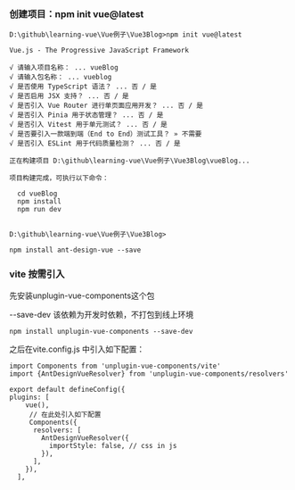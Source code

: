 ### 创建项目：npm init vue@latest

```
D:\github\learning-vue\Vue例子\Vue3Blog>npm init vue@latest

Vue.js - The Progressive JavaScript Framework

√ 请输入项目名称： ... vueBlog
√ 请输入包名称： ... vueblog
√ 是否使用 TypeScript 语法？ ... 否 / 是
√ 是否启用 JSX 支持？ ... 否 / 是
√ 是否引入 Vue Router 进行单页面应用开发？ ... 否 / 是
√ 是否引入 Pinia 用于状态管理？ ... 否 / 是
√ 是否引入 Vitest 用于单元测试？ ... 否 / 是
√ 是否要引入一款端到端（End to End）测试工具？ » 不需要
√ 是否引入 ESLint 用于代码质量检测？ ... 否 / 是

正在构建项目 D:\github\learning-vue\Vue例子\Vue3Blog\vueBlog...

项目构建完成，可执行以下命令：

  cd vueBlog
  npm install
  npm run dev


D:\github\learning-vue\Vue例子\Vue3Blog>
```



```
npm install ant-design-vue --save

```

### vite 按需引入

先安装unplugin-vue-components这个包

--save-dev 该依赖为开发时依赖，不打包到线上环境

```
npm install unplugin-vue-components --save-dev
```

之后在vite.config.js 中引入如下配置：

```vue
import Components from 'unplugin-vue-components/vite'
import {AntDesignVueResolver} from 'unplugin-vue-components/resolvers'

export default defineConfig({
plugins: [
    vue(),
     // 在此处引入如下配置
     Components({
      resolvers: [
        AntDesignVueResolver({
          importStyle: false, // css in js
        }),
      ],
    }),
  ],
```

